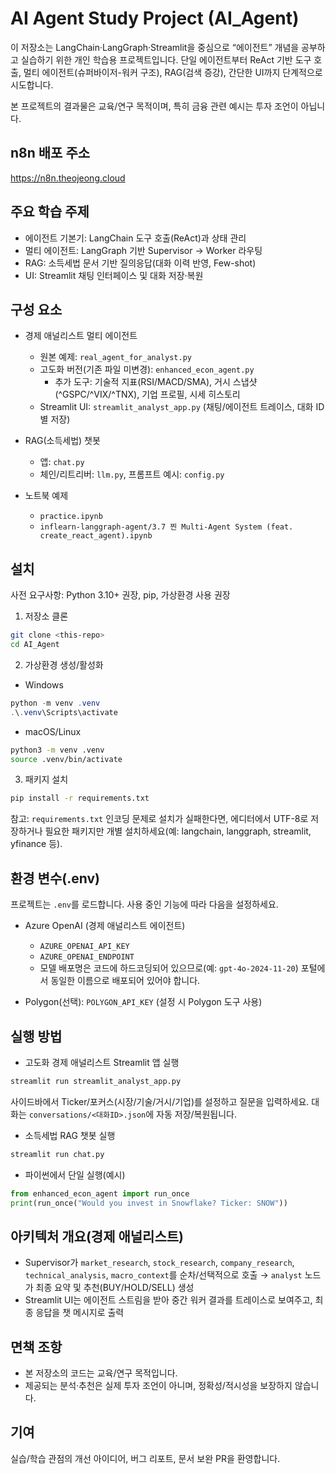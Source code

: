 # AI Agent Study Project (AI_Agent)

이 저장소는 LangChain·LangGraph·Streamlit을 중심으로 “에이전트” 개념을 공부하고 실습하기 위한 개인 학습용 프로젝트입니다. 단일 에이전트부터 ReAct 기반 도구 호출, 멀티 에이전트(슈퍼바이저-워커 구조), RAG(검색 증강), 간단한 UI까지 단계적으로 시도합니다.

본 프로젝트의 결과물은 교육/연구 목적이며, 특히 금융 관련 예시는 투자 조언이 아닙니다.

## n8n 배포 주소

https://n8n.theojeong.cloud

## 주요 학습 주제

- 에이전트 기본기: LangChain 도구 호출(ReAct)과 상태 관리
- 멀티 에이전트: LangGraph 기반 Supervisor → Worker 라우팅
- RAG: 소득세법 문서 기반 질의응답(대화 이력 반영, Few-shot)
- UI: Streamlit 채팅 인터페이스 및 대화 저장·복원

## 구성 요소

- 경제 애널리스트 멀티 에이전트

  - 원본 예제: `real_agent_for_analyst.py`
  - 고도화 버전(기존 파일 미변경): `enhanced_econ_agent.py`
    - 추가 도구: 기술적 지표(RSI/MACD/SMA), 거시 스냅샷(^GSPC/^VIX/^TNX), 기업 프로필, 시세 히스토리
  - Streamlit UI: `streamlit_analyst_app.py` (채팅/에이전트 트레이스, 대화 ID별 저장)

- RAG(소득세법) 챗봇

  - 앱: `chat.py`
  - 체인/리트리버: `llm.py`, 프롬프트 예시: `config.py`

- 노트북 예제
  - `practice.ipynb`
  - `inflearn-langgraph-agent/3.7 찐 Multi-Agent System (feat. create_react_agent).ipynb`

## 설치

사전 요구사항: Python 3.10+ 권장, pip, 가상환경 사용 권장

1. 저장소 클론

```bash
git clone <this-repo>
cd AI_Agent
```

2. 가상환경 생성/활성화

- Windows

```powershell
python -m venv .venv
.\.venv\Scripts\activate
```

- macOS/Linux

```bash
python3 -m venv .venv
source .venv/bin/activate
```

3. 패키지 설치

```bash
pip install -r requirements.txt
```

참고: `requirements.txt` 인코딩 문제로 설치가 실패한다면, 에디터에서 UTF-8로 저장하거나 필요한 패키지만 개별 설치하세요(예: langchain, langgraph, streamlit, yfinance 등).

## 환경 변수(.env)

프로젝트는 `.env`를 로드합니다. 사용 중인 기능에 따라 다음을 설정하세요.

- Azure OpenAI (경제 애널리스트 에이전트)

  - `AZURE_OPENAI_API_KEY`
  - `AZURE_OPENAI_ENDPOINT`
  - 모델 배포명은 코드에 하드코딩되어 있으므로(예: `gpt-4o-2024-11-20`) 포털에서 동일한 이름으로 배포되어 있어야 합니다.

- Polygon(선택): `POLYGON_API_KEY` (설정 시 Polygon 도구 사용)

## 실행 방법

- 고도화 경제 애널리스트 Streamlit 앱 실행

```bash
streamlit run streamlit_analyst_app.py
```

사이드바에서 Ticker/포커스(시장/기술/거시/기업)를 설정하고 질문을 입력하세요. 대화는 `conversations/<대화ID>.json`에 자동 저장/복원됩니다.

- 소득세법 RAG 챗봇 실행

```bash
streamlit run chat.py
```

- 파이썬에서 단일 실행(예시)

```python
from enhanced_econ_agent import run_once
print(run_once("Would you invest in Snowflake? Ticker: SNOW"))
```

## 아키텍처 개요(경제 애널리스트)

- Supervisor가 `market_research`, `stock_research`, `company_research`, `technical_analysis`, `macro_context`를 순차/선택적으로 호출 → `analyst` 노드가 최종 요약 및 추천(BUY/HOLD/SELL) 생성
- Streamlit UI는 에이전트 스트림을 받아 중간 워커 결과를 트레이스로 보여주고, 최종 응답을 챗 메시지로 출력

## 면책 조항

- 본 저장소의 코드는 교육/연구 목적입니다.
- 제공되는 분석·추천은 실제 투자 조언이 아니며, 정확성/적시성을 보장하지 않습니다.

## 기여

실습/학습 관점의 개선 아이디어, 버그 리포트, 문서 보완 PR을 환영합니다.
